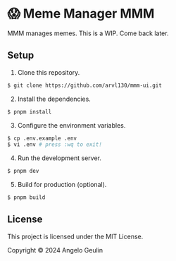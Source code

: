 # 😱 Meme Manager MMM

MMM manages memes. This is a WIP. Come back later.

## Setup

1. Clone this repository.

```sh
$ git clone https://github.com/arvl130/mmm-ui.git
```

2. Install the dependencies.

```sh
$ pnpm install
```

3. Configure the environment variables.

```sh
$ cp .env.example .env
$ vi .env # press :wq to exit!
```

4. Run the development server.

```sh
$ pnpm dev
```

5. Build for production (optional).

```sh
$ pnpm build
```

## License

This project is licensed under the MIT License.

Copyright © 2024 Angelo Geulin

